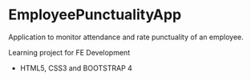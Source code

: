 # EmployeePunctualityApp
Application to monitor attendance and rate punctuality of an employee.

Learning project for FE Development 
  - HTML5, CSS3 and BOOTSTRAP 4
